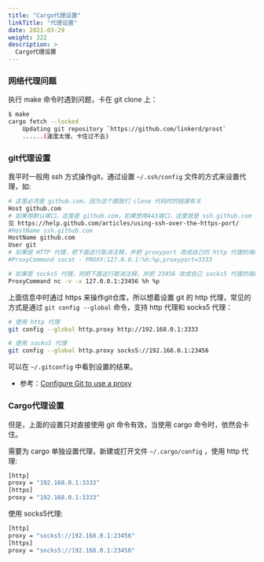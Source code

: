 ```yaml
---
title: "Cargo代理设置"
linkTitle: "代理设置"
date: 2021-03-29
weight: 322
description: >
  Cargo代理设置
---
```


### 网络代理问题

执行 make 命令时遇到问题，卡在 git clone 上：

```bash
$ make
cargo fetch --locked
    Updating git repository `https://github.com/linkerd/prost`
    ......(速度太慢，卡住过不去)
```

### git代理设置

我平时一般用 ssh 方式操作git，通过设置 `~/.ssh/config` 文件的方式来设置代理，如:

```bash
# 这里必须是 github.com，因为这个跟我们 clone 代码时的链接有关
Host github.com
# 如果用默认端口，这里是 github.com，如果想用443端口，这里就是 ssh.github.com 详
见 https://help.github.com/articles/using-ssh-over-the-https-port/
#HostName ssh.github.com
HostName github.com
User git
# 如果是 HTTP 代理，把下面这行取消注释，并把 proxyport 改成自己的 http 代理的端>口
#ProxyCommand socat - PROXY:127.0.0.1:%h:%p,proxyport=3333

# 如果是 socks5 代理，则把下面这行取消注释，并把 23456 改成自己 socks5 代理的端口
ProxyCommand nc -v -x 127.0.0.1:23456 %h %p
```

上面信息中时通过 https 来操作git仓库，所以想着设置 git 的 http 代理，常见的方式是通过 `git config --global` 命令，支持 http 代理和 socks5 代理：

```bash
# 使用 http 代理
git config --global http.proxy http://192.168.0.1:3333

# 使用 socks5 代理
git config --global http.proxy socks5://192.168.0.1:23456
```

可以在 `~/.gitconfig` 中看到设置的结果。

- 参考：[Configure Git to use a proxy](https://gist.github.com/evantoli/f8c23a37eb3558ab8765)

### Cargo代理设置

但是，上面的设置只对直接使用 git 命令有效，当使用 cargo 命令时，依然会卡住。

需要为 cargo 单独设置代理，新建或打开文件 `~/.cargo/config` ，使用 http 代理:

```bash
[http]
proxy = "192.168.0.1:3333"
[https]
proxy = "192.168.0.1:3333"
```

使用 socks5代理:

```bash
[http]
proxy = "socks5://192.168.0.1:23456"
[https]
proxy = "socks5://192.168.0.1:23456"
```

